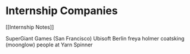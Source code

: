 # Internship Companies

[[Internship Notes]]

SuperGiant Games (San Francisco)
Ubisoft Berlin
freya holmer
coatsking (moonglow)
people at Yarn Spinner



